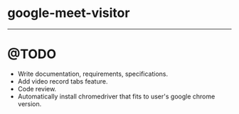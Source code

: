 # google-meet-visitor
 ___
# @TODO

 - Write documentation, requirements, specifications.
 - Add video record tabs feature.
 - Code review.
 - Automatically install chromedriver that fits to user's google chrome version.
